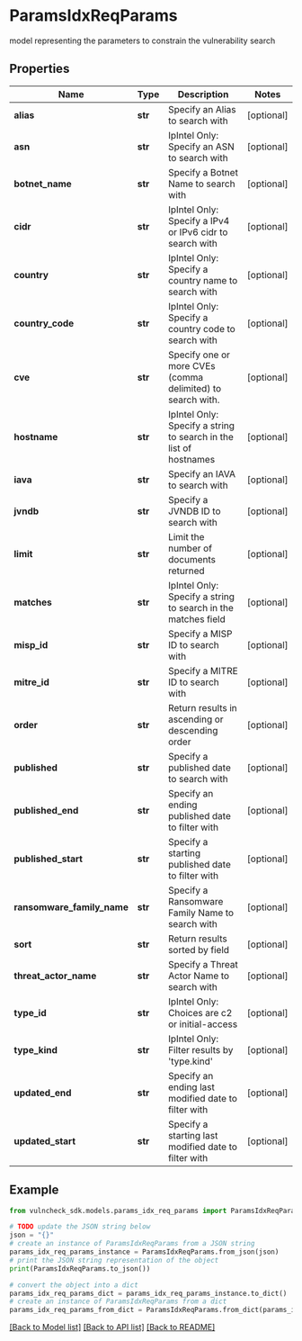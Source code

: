 # ParamsIdxReqParams

model representing the parameters to constrain the vulnerability search

## Properties

Name | Type | Description | Notes
------------ | ------------- | ------------- | -------------
**alias** | **str** | Specify an Alias to search with | [optional] 
**asn** | **str** | IpIntel Only: Specify an ASN to search with | [optional] 
**botnet_name** | **str** | Specify a Botnet Name to search with | [optional] 
**cidr** | **str** | IpIntel Only: Specify a IPv4 or IPv6 cidr to search with | [optional] 
**country** | **str** | IpIntel Only: Specify a country name to search with | [optional] 
**country_code** | **str** | IpIntel Only: Specify a country code to search with | [optional] 
**cve** | **str** | Specify one or more CVEs (comma delimited) to search with. | [optional] 
**hostname** | **str** | IpIntel Only: Specify a string to search in the list of hostnames | [optional] 
**iava** | **str** | Specify an IAVA to search with | [optional] 
**jvndb** | **str** | Specify a JVNDB ID to search with | [optional] 
**limit** | **str** | Limit the number of documents returned | [optional] 
**matches** | **str** | IpIntel Only: Specify a string to search in the matches field | [optional] 
**misp_id** | **str** | Specify a MISP ID to search with | [optional] 
**mitre_id** | **str** | Specify a MITRE ID to search with | [optional] 
**order** | **str** | Return results in ascending or descending order | [optional] 
**published** | **str** | Specify a published date to search with | [optional] 
**published_end** | **str** | Specify an ending published date to filter with | [optional] 
**published_start** | **str** | Specify a starting published date to filter with | [optional] 
**ransomware_family_name** | **str** | Specify a Ransomware Family Name to search with | [optional] 
**sort** | **str** | Return results sorted by field | [optional] 
**threat_actor_name** | **str** | Specify a Threat Actor Name to search with | [optional] 
**type_id** | **str** | IpIntel Only: Choices are c2 or initial-access | [optional] 
**type_kind** | **str** | IpIntel Only: Filter results by &#39;type.kind&#39; | [optional] 
**updated_end** | **str** | Specify an ending last modified date to filter with | [optional] 
**updated_start** | **str** | Specify a starting last modified date to filter with | [optional] 

## Example

```python
from vulncheck_sdk.models.params_idx_req_params import ParamsIdxReqParams

# TODO update the JSON string below
json = "{}"
# create an instance of ParamsIdxReqParams from a JSON string
params_idx_req_params_instance = ParamsIdxReqParams.from_json(json)
# print the JSON string representation of the object
print(ParamsIdxReqParams.to_json())

# convert the object into a dict
params_idx_req_params_dict = params_idx_req_params_instance.to_dict()
# create an instance of ParamsIdxReqParams from a dict
params_idx_req_params_from_dict = ParamsIdxReqParams.from_dict(params_idx_req_params_dict)
```
[[Back to Model list]](../README.md#documentation-for-models) [[Back to API list]](../README.md#documentation-for-api-endpoints) [[Back to README]](../README.md)



